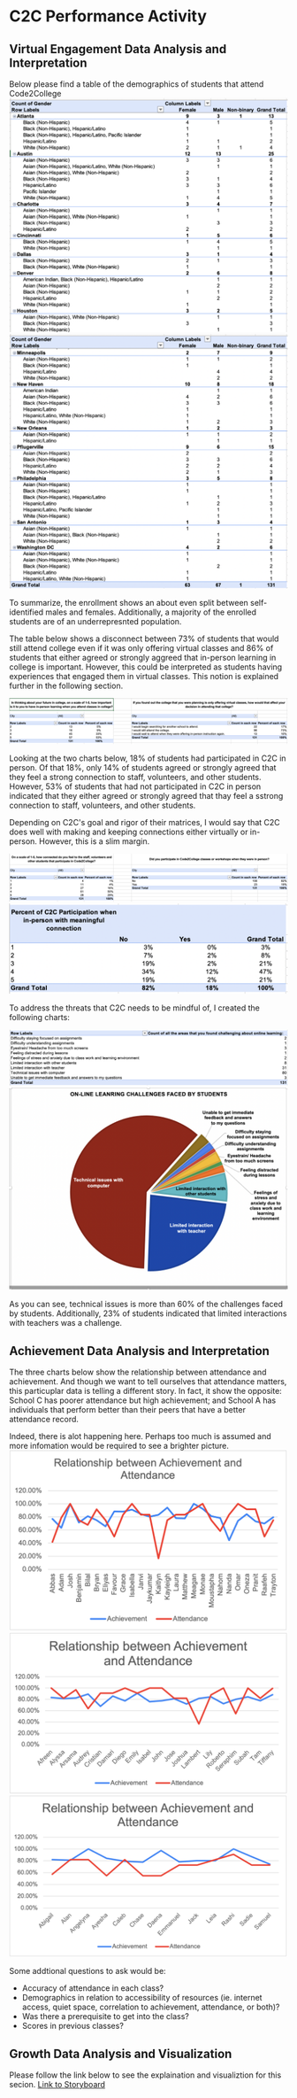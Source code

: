 # C2C Performance Activity

## Virtual Engagement Data Analysis and Interpretation

Below please find a table of the demographics of students that attend Code2College
![Demo1.png](Resources/Demo1.png)
![Demo2.png](Resources/Demo2.png)

To summarize, the enrollment shows an about even split between self-identified males and females. Additionally, a majority of the enrolled students are of an  underrepresnted population. 

The table below shows a disconnect between 73% of students that would still attend college even if it was only offering virtual classes and 86% of students that either agreed or strongly aggreed that in-person learning in college is important. However, this could be interpreted as students having experiences that engaged them in virtual classes. This notion is explained further in the following section.

![College.png](Resources/College.png)

Looking at the two charts below, 18% of students had participated in C2C in person. Of that 18%, only 14% of students agreed or strongly agreed that they feel a strong connection to staff, volunteers, and other students. However, 53% of students that had not participated in C2C in person indicated that they either agreed or strongly agreed that thay feel a sstrong connection to staff, volunteers, and other students. 


Depending on C2C's goal and rigor of their matrices, I would say that C2C does well with making and keeping connections either virtually or in-person. However, this is a slim margin. 

![Connection.png](Resources/Connection.png)
![Mconnections.png](Resources/Mconnections.png)

To address the threats that C2C needs to be mindful of, I created the following charts:

![Challenges.png](Resources/Challenges.png)
![CChart.png](Resources/CChart.png)

As you can see, technical issues is more than 60% of the challenges faced by students. Additionally, 23% of students indicated that limited interactions with teachers was a challenge. 

## Achievement Data Analysis and Interpretation

The three charts below show the relationship between attendance and achievement. And though we want to tell ourselves that attendance matters, this particuplar data is telling a different story. In fact, it show the opposite: School C has poorer attendance but high achievement; and School A has individuals that perform better than their peers that have a better attendance record.

Indeed, there is alot happening here. Perhaps too much is assumed and more infomation would be required to see a brighter picture. 
![SchoolA.png](Resources/SchoolA.png)
![SchoolB.png](Resources/SchoolB.png)
![SchoolC.png](Resources/SchoolC.png)

Some addtional questions to ask would be:
- Accuracy of attendance in each class?
- Demographics in relation to accessibility of resources (ie. internet access, quiet space, correlation to achievement, attendance, or both)?
- Was there a prerequisite to get into the class?
- Scores in previous classes?

## Growth Data Analysis and Visualization

Please follow the link below to see the explaination and visualiztion for this secion.
[Link to Storyboard](https://public.tableau.com/views/Code2College/C2CViz?:language=en-US&publish=yes&:display_count=n&:origin=viz_share_link)

